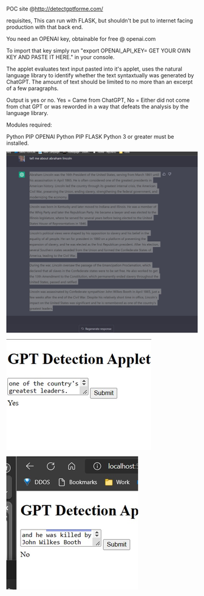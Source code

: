 POC site @http://detectgptforme.com/

requisites, This can run with FLASK, but shouldn't be put to internet facing production with that back end. 

You need an OPENAI key, obtainable for free @ openai.com

To import that key simply run "export OPENAI_API_KEY= GET YOUR OWN KEY AND PASTE IT HERE." in your console.



The applet evaluates text input pasted into it's applet, uses the natural language library to identify whether the text syntaxtually was generated by ChatGPT.  The amount of text should be limited to no more than an excerpt of a few paragraphs. 


Output is yes or no.  Yes = Came from ChatGPT, No = Either did not come from chat GPT or was reworded in a way that defeats the analysis by the language library.

Modules required:

Python PIP OPENAI
Python PIP FLASK
Python 3 or greater must be installed. 


![Chat GPT Output](https://github.com/chrisjchandler/gptdetectionserver/blob/main/gptout.jpg "ChatGPT output inquiring about Abe Lincoln")

![Open AI detection positive](https://github.com/chrisjchandler/gptdetectionserver/blob/main/GPTyes.jpg "OpenAI detection indicating that the content came from ChatGPT")

![Open AI detection negative](https://github.com/chrisjchandler/gptdetectionserver/blob/main/gptno.jpg "Open AI detection of summary text about Abe not generated by CHAT GPT")
